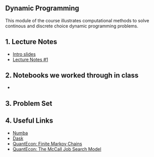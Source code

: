 ## Dynamic Programming
This module of the course illustrates computational methods to solve continous and discrete choice dynamic programming problems.

## 1. Lecture Notes
* [Intro slides](https://github.com/jdebacker/CompEcon_Fall19/blob/master/DynamicProgramming/Intro_Slides.pdf)
* [Lecture Notes #1](https://github.com/jdebacker/CompEcon_Fall19/blob/master/DynamicProgramming/DP_Lecture1_Notes.pdf)

## 2. Notebooks we worked through in class
*

## 3. Problem Set

## 4. Useful Links
* [Numba](http://numba.pydata.org)
* [Dask](https://dask.org)
* [QuantEcon: Finite Markov Chains](https://lectures.quantecon.org/jl/finite_markov.html)
* [QuantEcon: The McCall Job Search Model](https://lectures.quantecon.org/py/mccall_model.html)
